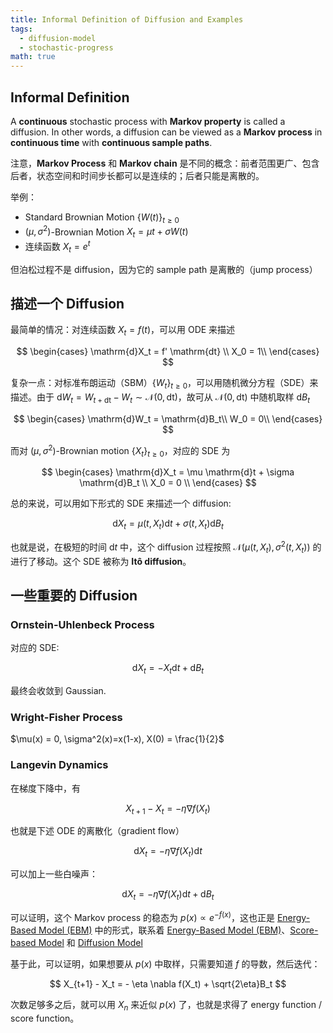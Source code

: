 ```yaml
---
title: Informal Definition of Diffusion and Examples
tags:
  - diffusion-model
  - stochastic-progress
math: true
---
```


## Informal Definition

A **continuous** stochastic process with **Markov property** is called a diffusion. In other words, a diffusion can be viewed as a **Markov process** in **continuous time** with **continuous sample paths**.

注意，**Markov Process** 和 **Markov chain** 是不同的概念：前者范围更广、包含后者，状态空间和时间步长都可以是连续的；后者只能是离散的。

举例：

- Standard Brownian Motion $\{ W(t) \}_{t \ge 0}$
- $(\mu, \sigma^2)$-Brownian Motion $X_t = \mu t + \sigma W(t)$
- 连续函数 $X_t = e^t$

但泊松过程不是 diffusion，因为它的 sample path 是离散的（jump process）

## 描述一个 Diffusion

最简单的情况：对连续函数 $X_t = f(t)$，可以用 ODE 来描述

$$
\begin{cases}
    \mathrm{d}X_t = f' \mathrm{dt} \\
    X_0 = 1\\
\end{cases} 
$$

复杂一点：对标准布朗运动（SBM）$\{ W_t\}_{t \ge 0}$，可以用随机微分方程（SDE）来描述。由于 $\mathrm{d}W_t = W_{t+\mathrm{dt}} - W_t \sim \mathcal{N}(0, \mathrm{dt})$，故可从 $\mathcal{N}(0, \mathrm{dt})$ 中随机取样 $\mathrm{d}B_t$

$$
\begin{cases}
    \mathrm{d}W_t = \mathrm{d}B_t\\
    W_0 = 0\\
\end{cases} 
$$

而对 $(\mu, \sigma ^2)$-Brownian motion $\{ X_t\}_{t \ge 0}$，对应的 SDE 为

$$
\begin{cases}
    \mathrm{d}X_t = \mu \mathrm{d}t + \sigma \mathrm{d}B_t \\
    X_0 = 0 \\
\end{cases} 
$$

总的来说，可以用如下形式的 SDE 来描述一个 diffusion:

$$
\mathrm{d}X_t = \mu(t, X_t)\mathrm{d}t + \sigma(t, X_t)\mathrm{d}B_t
$$

也就是说，在极短的时间 $\mathrm{d}t$ 中，这个 diffusion 过程按照 $\mathcal{N}(\mu(t, X_t), \sigma ^2(t, X_t))$ 的进行了移动。这个 SDE 被称为 **Itô diffusion**。

## 一些重要的 Diffusion

### Ornstein-Uhlenbeck Process

对应的 SDE:

$$
\mathrm{d}X_t = -X_t \mathrm{d}t + \mathrm{d}B_t
$$

最终会收敛到 Gaussian.

### Wright-Fisher Process

$\mu(x) = 0, \sigma^2(x)=x(1-x), X(0) = \frac{1}{2}$

### Langevin Dynamics

在梯度下降中，有

$$
X_{t+1} - X_t = -\eta \nabla f(X_t)
$$

也就是下述 ODE 的离散化（gradient flow）

$$
\mathrm{d}X_t = - \eta \nabla f(X_t)\mathrm{d}t
$$

可以加上一些白噪声：

$$
\mathrm{d}X_t = - \eta \nabla f(X_t)\mathrm{d}t + \mathrm{d}B_t
$$

可以证明，这个 Markov process 的稳态为 $p(x) \propto e^{-f(x)}$，这也正是 [Energy-Based Model (EBM)](../../../../Notes/Courses/Stanford%20CS236/Energy-Based%20Model%20(EBM).md) 中的形式，联系着 [Energy-Based Model (EBM)](../../../../Notes/Courses/Stanford%20CS236/Energy-Based%20Model%20(EBM).md)、[Score-based Model](../../../../Notes/Courses/Stanford%20CS236/Score-based%20Model.md) 和 [Diffusion Model](../../../../Notes/Courses/Stanford%20CS236/Diffusion%20Model.md)

基于此，可以证明，如果想要从 $p(x)$ 中取样，只需要知道 $f$ 的导数，然后迭代：

$$
X_{t+1} - X_t = - \eta \nabla f(X_t) + \sqrt{2\eta}B_t
$$

次数足够多之后，就可以用 $X_n$ 来近似 $p(x)$ 了，也就是求得了 energy function / score function。

